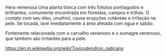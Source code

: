 Hera venenosa
Uma planta tóxica com três folíolos pontiagudos e brilhantes, comumente encontrada em florestas, campos e trilhas. O contato com seu óleo, urushiol, causa erupções cutâneas e irritação na pele. Se tocada, lave imediatamente a área afetada com água e sabão.

Fortemente relacionada com o carvalho venenoso e o sumagre venenoso, que também são irritantes para a pele.

https://en.m.wikipedia.org/wiki/Toxicodendron_radicans
